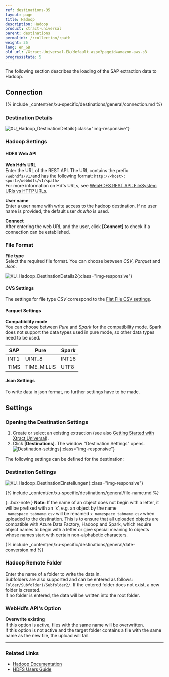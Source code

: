 ```yaml
---
ref: destinations-35
layout: page
title: Hadoop
description: Hadoop
product: xtract-universal
parent: destinations
permalink: /:collection/:path
weight: 35
lang: en_GB
old_url: /Xtract-Universal-EN/default.aspx?pageid=amazon-aws-s3
progressstate: 5
---
```


The following section describes the loading of the SAP extraction data to Hadoop.

## Connection

{% include _content/en/xu-specific/destinations/general/connection.md %}	 

### Destination Details

![XU_Hadoop_DestinationDetails](/img/content/xu/hadoop/hadoop-destination-details.png){:class="img-responsive"}

### Hadoop Settings

#### HDFS Web API

**Web Hdfs URL**<br>
Enter the URL of the REST API. The URL contains the prefix `/webhdfs/v1/`and has the following format: `http://<host>:<port>/webhdfs/v1/<path>`<br>
For more information on Hdfs URLs, see [WebHDFS REST API: FileSystem URIs vs HTTP URLs](http://hadoop.apache.org/docs/r3.3.1/hadoop-project-dist/hadoop-hdfs/WebHDFS.html#FileSystem_URIs_vs_HTTP_URLs).

**User name**<br>
Enter a user name with write access to the hadoop destination.
If no user name is provided, the default user *dr.who* is used.

**Connect**<br>
After entering the web URL and the user, click **[Connect]** to check if a connection can be established.


### File Format

**File type**<br>
Select the required file format. You can choose between *CSV*, *Parquet* and *Json*.

![XU_Hadoop_DestinationDetails2](/img/content/xu/hadoop/hadoop-destination-details2.png){:class="img-responsive"}

#### CVS Settings

The settings for file type *CSV* correspond to the [Flat File CSV settings](./csv-flat-file).

#### Parquet Settings

**Compatibility mode**<br>
You can choose between *Pure* and *Spark* for the compatibility mode.
Spark does not support the data types used in pure mode, so other data types need to be used.

| SAP | Pure | Spark |
|------|-------------|-------|
| INT1 | UINT_8 | INT16 |
| TIMS | TIME_MILLIS | UTF8 |

#### Json Settings

To write data in json format, no further settings have to be made.

## Settings

### Opening the Destination Settings
1. Create or select an existing extraction (see also [Getting Started with Xtract Universal](../getting-started/define-a-table-extraction)).
2. Click **[Destinations]**. The window "Destination Settings" opens.
![Destination-settings](/img/content/xu/xu_designer_destination.png){:class="img-responsive"}

The following settings can be defined for the destination:  

### Destination Settings

![XU_Hadoop_DestinationEinstellungen](/img/content/xu/hadoop/hadoop-destination-settings.png){:class="img-responsive"}

{% include _content/en/xu-specific/destinations/general/file-name.md %}

{: .box-note }
**Note:** If the name of an object does not begin with a letter, it will be prefixed with an ‘x’, e.g. an object by the name `_namespace_tabname.csv` will be renamed `x_namespace_tabname.csv` when uploaded to the destination.
This is to ensure that all uploaded objects are compatible with Azure Data Factory, Hadoop and Spark, which require object names to begin with a letter or give special meaning to objects whose names start with certain non-alphabetic characters. 

{% include _content/en/xu-specific/destinations/general/date-conversion.md %}

### Hadoop Remote Folder

Enter the name of a folder to write the data in.<br>
Subfolders are also supported and can be entered as follows: `Folder/Subfolder1/Subfolder2/`. If the entered folder does not exist, a new folder is created.<br>
If no folder is entered, the data will be written into the root folder.

### WebHdfs API's Option

**Overwrite existing**<br>
If this option is active, files with the same name will be overwritten.<br>
If this option is not active and the target folder contains a file with the same name as the new file, the upload will fail.

*****
### Related Links
- [Hadoop Documentation](http://hadoop.apache.org/docs/r3.3.1/index.html)
- [HDFS Users Guide](http://hadoop.apache.org/docs/r3.3.1/hadoop-project-dist/hadoop-hdfs/HdfsUserGuide.html)